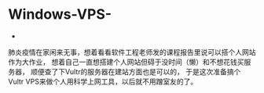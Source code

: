 # Windows-VPS-
-
肺炎疫情在家闲来无事，想着看看软件工程老师发的课程报告里说可以搭个人网站作为大作业，
想着自己一直想搭建个人网站但碍于没时间（懒）和不想花钱买服务器，
顺便查了下Vultr的服务器在建站方面也是可以的，
于是这次准备搞个Vultr VPS来做个人用科学上网工具，以后就不用蹭室友的了。
